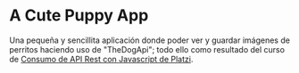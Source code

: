 # A Cute Puppy App
Una pequeña y sencillita aplicación donde poder ver y guardar imágenes de perritos haciendo uso de "TheDogApi"; todo ello como resultado del curso de [Consumo de API Rest con Javascript de Platzi](https://platzi.com/cursos/api/).
